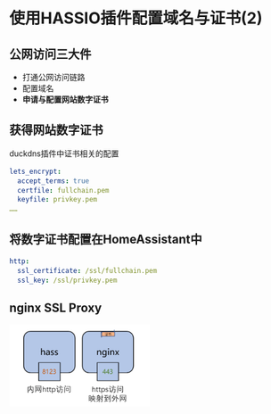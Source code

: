 # 使用HASSIO插件配置域名与证书(2)

## 公网访问三大件

- 打通公网访问链路
- 配置域名
- **申请与配置网站数字证书**

## 获得网站数字证书

duckdns插件中证书相关的配置

```yaml
lets_encrypt:
  accept_terms: true
  certfile: fullchain.pem
  keyfile: privkey.pem
……
```

## 将数字证书配置在HomeAssistant中

```yaml
http:
  ssl_certificate: /ssl/fullchain.pem
  ssl_key: /ssl/privkey.pem
```

## nginx SSL Proxy

<img src="images/nginx.png" width="50%">